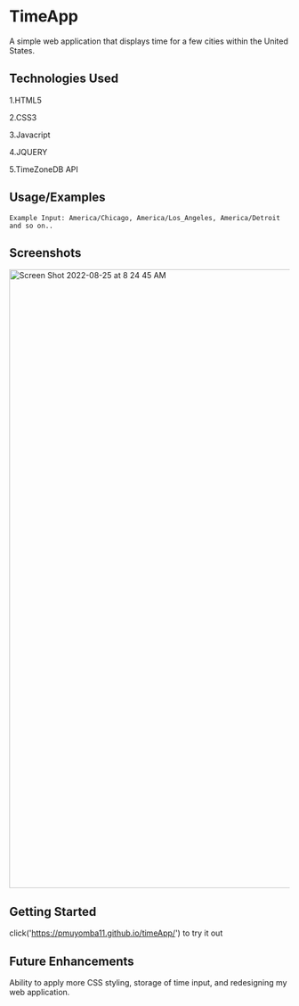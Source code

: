 # TimeApp

A simple web application that displays time for a few cities within the United States.


## Technologies Used
1.HTML5

2.CSS3

3.Javacript

4.JQUERY

5.TimeZoneDB API




## Usage/Examples

```
Example Input: America/Chicago, America/Los_Angeles, America/Detroit and so on..
```


## Screenshots

<img width="1110" alt="Screen Shot 2022-08-25 at 8 24 45 AM" src="https://user-images.githubusercontent.com/111797748/186672170-def9a2e2-7c90-4b60-8f31-b261b7c22b1f.png">


## Getting Started
click('https://pmuyomba11.github.io/timeApp/') to try it out


## Future Enhancements
Ability to apply more CSS styling, storage of time input,  and redesigning my web application.




